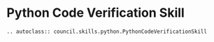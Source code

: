 # Python Code Verification Skill

```{eval-rst}
.. autoclass:: council.skills.python.PythonCodeVerificationSkill
```

